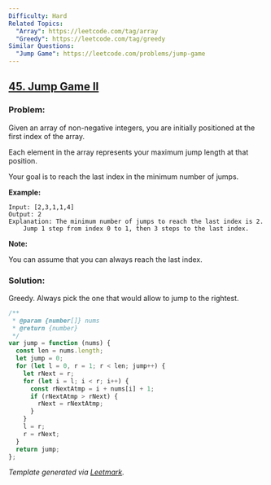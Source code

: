 ```yaml
---
Difficulty: Hard
Related Topics:
  "Array": https://leetcode.com/tag/array
  "Greedy": https://leetcode.com/tag/greedy
Similar Questions:
  "Jump Game": https://leetcode.com/problems/jump-game
---
```


## [45. Jump Game II](https://leetcode.com/problems/jump-game-ii/description/)

### Problem:

Given an array of non-negative integers, you are initially positioned at the first index of the array.

Each element in the array represents your maximum jump length at that position.

Your goal is to reach the last index in the minimum number of jumps.

**Example:**

```
Input: [2,3,1,1,4]
Output: 2
Explanation: The minimum number of jumps to reach the last index is 2.
    Jump 1 step from index 0 to 1, then 3 steps to the last index.
```

**Note:**

You can assume that you can always reach the last index.

### Solution:

Greedy. Always pick the one that would allow to jump to the rightest.

```javascript
/**
 * @param {number[]} nums
 * @return {number}
 */
var jump = function (nums) {
  const len = nums.length;
  let jump = 0;
  for (let l = 0, r = 1; r < len; jump++) {
    let rNext = r;
    for (let i = l; i < r; i++) {
      const rNextAtmp = i + nums[i] + 1;
      if (rNextAtmp > rNext) {
        rNext = rNextAtmp;
      }
    }
    l = r;
    r = rNext;
  }
  return jump;
};
```

_Template generated via [Leetmark](https://github.com/crimx/crx-leetmark)._
